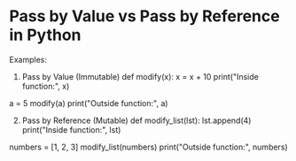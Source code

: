 # Pass by Value vs Pass by Reference in Python

Examples: 

1. Pass by Value (Immutable)
def modify(x):
    x = x + 10
    print("Inside function:", x)

a = 5
modify(a)
print("Outside function:", a)

2. Pass by Reference (Mutable)
def modify_list(lst):
    lst.append(4)
    print("Inside function:", lst)

numbers = [1, 2, 3]
modify_list(numbers)
print("Outside function:", numbers)
